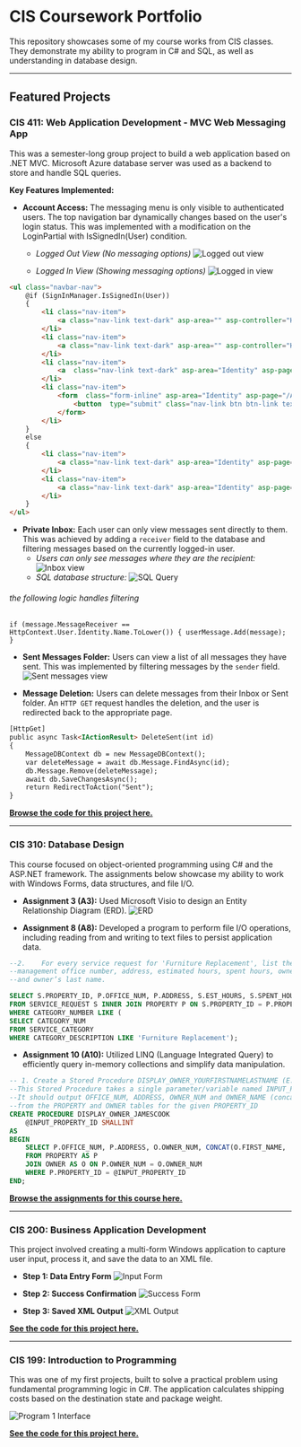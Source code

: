 # CIS Coursework Portfolio
This repository showcases some of my course works from CIS classes. They demonstrate my ability to program in C# and SQL, as well as understanding in database design.

---

## Featured Projects

### CIS 411: Web Application Development - MVC Web Messaging App

This was a semester-long group project to build a web application based on .NET MVC. Microsoft Azure database server was used as a backend to store and handle SQL queries.

**Key Features Implemented:**

* **Account Access:** The messaging menu is only visible to authenticated users. The top navigation bar dynamically changes based on the user's login status. This was implemented with a modification on the LoginPartial with IsSignedIn(User) condition.


	* *Logged Out View (No messaging options)*
		![Logged out view](https://raw.githubusercontent.com/NabiCook/CIS-School-Work/main/CIS411%20-%20Web%20Application%20Development/program_screenshots/2025-04-23%2021_33_33-Home%20Page%20-%20CIS411Project%20and%2078%20more%20pages%20-%20Personal%20-%20Microsoft_%20Edge.jpg)

	* *Logged In View (Showing messaging options)*
		![Logged in view](https://raw.githubusercontent.com/NabiCook/CIS-School-Work/main/CIS411%20-%20Web%20Application%20Development/program_screenshots/2025-04-23%2021_33_17-Home%20Page%20-%20CIS411Project%20and%2078%20more%20pages%20-%20Personal%20-%20Microsoft_%20Edge.jpg)


```html
<ul class="navbar-nav">
	@if (SignInManager.IsSignedIn(User))
	{
		<li class="nav-item">
			<a class="nav-link text-dark" asp-area="" asp-controller="Home" asp-action="Inbox">Inbox</a>
		</li>
		<li class="nav-item">
			<a class="nav-link text-dark" asp-area="" asp-controller="Home" asp-action="Sent">Sent</a>
		</li>
		<li class="nav-item">
			<a  class="nav-link text-dark" asp-area="Identity" asp-page="/Account/Manage/Index" title="Manage">Hello @User.Identity?.Name!</a>
		</li>
		<li class="nav-item">
			<form  class="form-inline" asp-area="Identity" asp-page="/Account/Logout" asp-route-returnUrl="@Url.Action("Index", "Home", new { area = "" })">
				<button  type="submit" class="nav-link btn btn-link text-dark">Logout</button>
			</form>
		</li>
	}
	else
	{
		<li class="nav-item">
			<a class="nav-link text-dark" asp-area="Identity" asp-page="/Account/Register">Register</a>
		</li>
		<li class="nav-item">
			<a class="nav-link text-dark" asp-area="Identity" asp-page="/Account/Login">Login</a>
		</li>
	}
</ul>
```


* **Private Inbox:** Each user can only view messages sent directly to them. This was achieved by adding a `receiver` field to the database and filtering messages based on the currently logged-in user.
	* *Users can only see messages where they are the recipient:*
		![Inbox view](https://raw.githubusercontent.com/NabiCook/CIS-School-Work/main/CIS411%20-%20Web%20Application%20Development/program_screenshots/2025-04-23%2021_33_44-Messages%20-%20CIS411Project%20and%2078%20more%20pages%20-%20Personal%20-%20Microsoft_%20Edge.jpg)
	* *SQL database structure:*
		![SQL Query](https://raw.githubusercontent.com/NabiCook/CIS-School-Work/main/CIS411%20-%20Web%20Application%20Development/program_screenshots/2025-04-26%2022_48_32-SQLQuery1.sql%20-%20cis411database.database.windows.net.CIS411%20(cis411bd%20(87))_%20-%20Mi.jpg)
###### the following logic handles filtering
`if (message.MessageReceiver == HttpContext.User.Identity.Name.ToLower())
{
	userMessage.Add(message);
}`

* **Sent Messages Folder:** Users can view a list of all messages they have sent. This was implemented by filtering messages by the `sender` field.
	![Sent messages view](https://raw.githubusercontent.com/NabiCook/CIS-School-Work/main/CIS411%20-%20Web%20Application%20Development/program_screenshots/2025-04-23%2021_33_49-Messages%20-%20CIS411Project%20and%2078%20more%20pages%20-%20Personal%20-%20Microsoft_%20Edge.jpg)

* **Message Deletion:** Users can delete messages from their Inbox or Sent folder. An `HTTP GET` request handles the deletion, and the user is redirected back to the appropriate page.

```html
[HttpGet]
public async Task<IActionResult> DeleteSent(int id)
{
	MessageDBContext db = new MessageDBContext();
	var deleteMessage = await db.Message.FindAsync(id);
	db.Message.Remove(deleteMessage);
	await db.SaveChangesAsync();
	return RedirectToAction("Sent");
}

```

[**Browse the code for this project here.**](https://github.com/NabiCook/CIS-School-Work/tree/main/CIS411%20-%20Web%20Application%20Development)

---


### CIS 310: Database Design

This course focused on object-oriented programming using C# and the ASP.NET framework. The assignments below showcase my ability to work with Windows Forms, data structures, and file I/O.

* **Assignment 3 (A3):** Used Microsoft Visio to design an Entity Relationship Diagram (ERD).
![ERD](https://raw.githubusercontent.com/NabiCook/CIS-School-Work/main/CIS310%20-%20Database%20Design/A3%20Drawing.png)

* **Assignment 8 (A8):** Developed a program to perform file I/O operations, including reading from and writing to text files to persist application data.
```sql
--2. 	For every service request for 'Furniture Replacement', list the property ID, 
--management office number, address, estimated hours, spent hours, owner number, 
--and owner’s last name.

SELECT S.PROPERTY_ID, P.OFFICE_NUM, P.ADDRESS, S.EST_HOURS, S.SPENT_HOURS, P.OWNER_NUM, (SELECT LAST_NAME FROM OWNER WHERE P.OWNER_NUM = OWNER.OWNER_NUM) AS LNAME
FROM SERVICE_REQUEST S INNER JOIN PROPERTY P ON S.PROPERTY_ID = P.PROPERTY_ID
WHERE CATEGORY_NUMBER LIKE (
SELECT CATEGORY_NUM 
FROM SERVICE_CATEGORY
WHERE CATEGORY_DESCRIPTION LIKE 'Furniture Replacement');
```
* **Assignment 10 (A10):** Utilized LINQ (Language Integrated Query) to efficiently query in-memory collections and simplify data manipulation.
```sql
-- 1. Create a Stored Procedure DISPLAY_OWNER_YOURFIRSTNAMELASTNAME (E.G. DISPLAY_OWNER_JIAOWANG), and its corresponding execution/test code.
--This Stored Procedure takes a single parameter/variable named INPUT_PROPERTY_ID to store user input value of a PROPERTY_ID. 
--It should output OFFICE_NUM, ADDRESS, OWNER_NUM and OWNER_NAME (concatenated FirstName LastName in proper format) 
--from the PROPERTY and OWNER tables for the given PROPERTY_ID
CREATE PROCEDURE DISPLAY_OWNER_JAMESCOOK 
	@INPUT_PROPERTY_ID SMALLINT
AS 
BEGIN
	SELECT P.OFFICE_NUM, P.ADDRESS, O.OWNER_NUM, CONCAT(O.FIRST_NAME, ' ', O.LAST_NAME) AS OWNER_NAME
	FROM PROPERTY AS P 
	JOIN OWNER AS O ON P.OWNER_NUM = O.OWNER_NUM
	WHERE P.PROPERTY_ID = @INPUT_PROPERTY_ID
END;

```
[**Browse the assignments for this course here.**](https://github.com/NabiCook/CIS-School-Work/tree/main/CIS310)

---

### CIS 200: Business Application Development

This project involved creating a multi-form Windows application to capture user input, process it, and save the data to an XML file.

* **Step 1: Data Entry Form**
	![Input Form](https://raw.githubusercontent.com/NabiCook/CIS-School-Work/main/img/program3-1.png)

* **Step 2: Success Confirmation**
	![Success Form](https://raw.githubusercontent.com/NabiCook/CIS-School-Work/main/img/program3-2.png)

* **Step 3: Saved XML Output**
	![XML Output](https://raw.githubusercontent.com/NabiCook/CIS-School-Work/main/img/program3-3.png)

[**See the code for this project here.**](https://github.com/NabiCook/CIS-School-Work/tree/main/CIS200/Program3)

---

### CIS 199: Introduction to Programming

This was one of my first projects, built to solve a practical problem using fundamental programming logic in C#. The application calculates shipping costs based on the destination state and package weight.

![Program 1 Interface](https://raw.githubusercontent.com/NabiCook/CIS-School-Work/main/img/program1.png)

[**See the code for this project here.**](https://github.com/NabiCook/CIS-School-Work/tree/main/CIS199/Program%201)